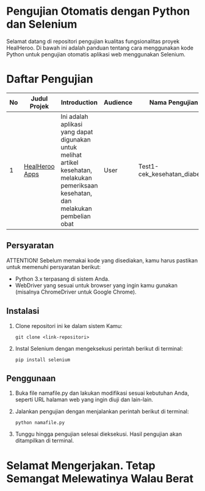 # Pengujian Otomatis dengan Python dan Selenium
Selamat datang di repositori pengujian kualitas fungsionalitas proyek HealHeroo. Di bawah ini adalah panduan tentang cara menggunakan kode Python untuk pengujian otomatis aplikasi web menggunakan Selenium.


# Daftar Pengujian

| No  | Judul Projek        | Introduction                                                       | Audience | Nama Pengujian                | Link SQA                                                                                             |
| --- | ------------------- | ------------------------------------------------------------------ | -------- | ----------------------------- | ---------------------------------------------------------------------------------------------------- |
| 1   | [HealHeroo Apps](https://healhero.my.id/) | Ini adalah aplikasi yang dapat digunakan untuk melihat artikel kesehatan, melakukan pemeriksaan kesehatan, dan melakukan pembelian obat | User     | Test1-cek_kesehatan_diabetes | [test1](https://software-qualty.github.io/JuwitaStefany/HealHerooApp/Test-cekDiabetes) |


## Persyaratan

ATTENTION! Sebelum memakai kode yang disediakan, kamu harus pastikan untuk memenuhi persyaratan berikut:

- Python 3.x terpasang di sistem Anda.
- WebDriver yang sesuai untuk browser yang ingin kamu gunakan (misalnya ChromeDriver untuk Google Chrome).

## Instalasi

1. Clone repositori ini ke dalam sistem Kamu:

   ```
   git clone <link-repositori>
   ```

2. Instal Selenium dengan mengeksekusi perintah berikut di terminal:

   ```
   pip install selenium
   ```

## Penggunaan

1. Buka file namafile.py dan lakukan modifikasi sesuai kebutuhan Anda, seperti URL halaman web yang ingin diuji dan lain-lain.

2. Jalankan pengujian dengan menjalankan perintah berikut di terminal:

   ```
   python namafile.py
   ```

3. Tunggu hingga pengujian selesai dieksekusi. Hasil pengujian akan ditampilkan di terminal.


# Selamat Mengerjakan. Tetap Semangat Melewatinya Walau Berat
